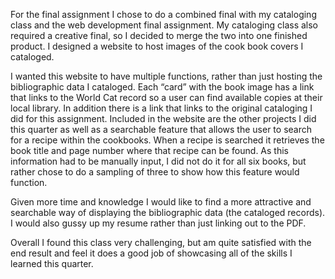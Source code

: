 For the final assignment I chose to do a combined final with my cataloging class and the web development final assignment. My cataloging class also required a creative final, so I decided to merge the two into one finished product. I designed a website to host images of the cook book covers I cataloged.

I wanted this website to have multiple functions, rather than just hosting the bibliographic data I cataloged. Each “card” with the book image has a link that links to the World Cat record so a user can find available copies at their local library. In addition there is a link that links to the original cataloging I did for this assignment. Included in the website are the other projects I did this quarter as well as a searchable feature that allows the user to search for a recipe within the cookbooks. When a recipe is searched it retrieves the book title and page number where that recipe can be found. As this information had to be manually input, I did not do it for all six books, but rather chose to do a sampling of three to show how this feature would function.

Given more time and knowledge I would like to find a more attractive and searchable way of displaying the bibliographic data (the cataloged records). I would also gussy up my resume rather than just linking out to the PDF.

Overall I found this class very challenging, but am quite satisfied with the end result and feel it does a good job of showcasing all of the skills I learned this quarter.
